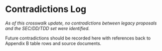 # Contradictions Log

_As of this crosswalk update, no contradictions between legacy proposals and the SEC/DD/TDD set were identified._

Future contradictions should be recorded here with references back to Appendix B table rows and source documents.
